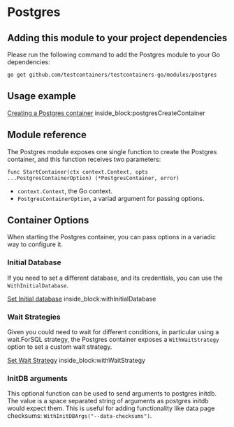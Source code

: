 # Postgres

## Adding this module to your project dependencies

Please run the following command to add the Postgres module to your Go dependencies:

```
go get github.com/testcontainers/testcontainers-go/modules/postgres
```

## Usage example

<!--codeinclude-->
[Creating a Postgres container](../../modules/postgres/postgres_test.go) inside_block:postgresCreateContainer
<!--/codeinclude-->

## Module reference

The Postgres module exposes one single function to create the Postgres container, and this function receives two parameters:

```golang
func StartContainer(ctx context.Context, opts ...PostgresContainerOption) (*PostgresContainer, error)
```

- `context.Context`, the Go context.
- `PostgresContainerOption`, a variad argument for passing options.

## Container Options

When starting the Postgres container, you can pass options in a variadic way to configure it.

### Initial Database

If you need to set a different database, and its credentials, you can use the `WithInitialDatabase`.

<!--codeinclude-->
[Set Initial database](../../modules/postgres/postgres_test.go) inside_block:withInitialDatabase
<!--/codeinclude-->

### Wait Strategies

Given you could need to wait for different conditions, in particular using a wait.ForSQL strategy,
the Postgres container exposes a `WithWaitStrategy` option to set a custom wait strategy.

<!--codeinclude-->
[Set Wait Strategy](../../modules/postgres/postgres_test.go) inside_block:withWaitStrategy
<!--/codeinclude-->

### InitDB arguments

This optional function can be used to send arguments to postgres initdb. The value is a space separated string of arguments as postgres initdb would expect them.
This is useful for adding functionality like data page checksums: `WithInitDBArgs("--data-checksums")`.
